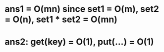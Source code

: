 # ans1 = O(mn) since set1 = O(m), set2 = O(n), set1 * set2 = O(mn)
# ans2: get(key) = O(1), put(...) = O(1)
 
